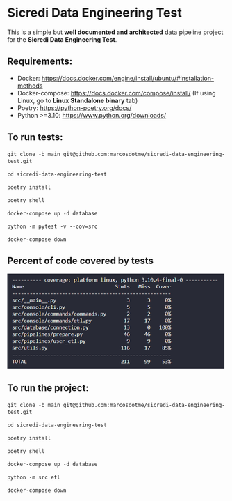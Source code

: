 # Sicredi Data Engineering Test

This is a simple but **well documented and architected** data pipeline project for the **Sicredi Data Engineering Test**.


## Requirements:

* Docker: https://docs.docker.com/engine/install/ubuntu/#installation-methods
* Docker-compose: https://docs.docker.com/compose/install/ (If using Linux, go to **Linux Standalone binary** tab)
* Poetry: https://python-poetry.org/docs/
* Python >=3.10: https://www.python.org/downloads/

## To run tests:

```shell
git clone -b main git@github.com:marcosdotme/sicredi-data-engineering-test.git
```

```shell
cd sicredi-data-engineering-test
```

```shell
poetry install
```

```shell
poetry shell
```

```shell
docker-compose up -d database
```

```shell
python -m pytest -v --cov=src
```

```shell
docker-compose down
```

## Percent of code covered by tests
<img src='./tests/coverage.png' alt='Percentage of code covered by tests' width="500"/>


## To run the project:

```shell
git clone -b main git@github.com:marcosdotme/sicredi-data-engineering-test.git
```

```shell
cd sicredi-data-engineering-test
```

```shell
poetry install
```

```shell
poetry shell
```

```shell
docker-compose up -d database
```

```shell
python -m src etl
```

```shell
docker-compose down
```